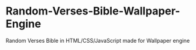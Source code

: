 # Random-Verses-Bible-Wallpaper-Engine
Random Verses Bible in HTML/CSS/JavaScript made for Wallpaper engine
